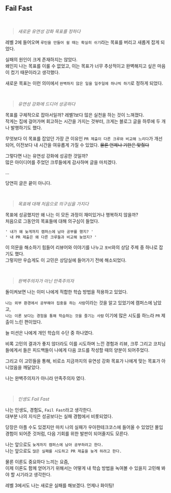 ## Fail Fast

<br>

> _새로운 유연성 강화 목표를 정하다_

레벨 2에 들어오며 `루틴을 만들어 쉴 때는 확실히 쉬기`라는 목표를 버리고 새롭게 잡게 되었다. <br>

실패의 원인이 크게 존재하지는 않았다. <br>
왜인지 나는 목표를 이룰 수 없었고, 이는 목표가 너무 추상적이고 완벽해지고 싶은 마음이 컸기 때문이라고 생각했다.

새로운 목표는 이런 의미에서 `완벽하지 않은 일을 일주일에 하나씩 하기`로 정하게 되었다.

<br>

> _유연성 강화에 드디어 성공하다_

목표를 구체적으로 잡아서일까? 레벨1보다 많은 실천을 하는 것이 느껴졌다. <br>
작게는 집에 걸어가며 회고하는 시간을 가지는 것부터, 크게는 블로그 글을 하루에 두 개나 발행하기도 했다. <br>

무엇보다 이 목표를 잡았던 가장 큰 이유인 `PR 제출이 다른 크루와 비교해 느리다`가 개선되어, 이전보다 내 시간을 여유롭게 가질 수 있었다.
~~물론 언제나 기한은 맞췄다~~

그렇다면 나는 유연성 강화에 성공한 것일까? <br>
많은 아이디어를 주었던 크루들에게 감사하며 글을 마치겠다.

...

당연히 글은 끝이 아니다.

<br>

> _목표에 대해 처음으로 의구심을 가지다_

목표에 성공했지만 왜 나는 이 모든 과정이 재미있거나 행복하지 않을까? <br>
처음으로 그동안의 목표들에 대해 의구심이 들었다. <br>

`' 내가 왜 늦게까지 캠퍼스에 남아 공부를 했지? '` <br>
`' 내 PR 제출은 왜 다른 크루들과 비교해 늦었지? '` <br>

이 의문을 해소하기 힘들어 리뷰어와 이야기를 나누고 `포비`와의 상담 주제 중 하나로 잡기도 했다. <br>
그렇지만 우습게도 이 고민은 상담실에 들어가기 전에 해소되었다.

<br>

> _완벽주의자가 아닌 만족주의자_

돌이켜보면 나는 이미 나에게 적합한 학습 방법을 적용하고 있었다. <br>

`나는 외부 환경에서 공부해야 집중을 하는 사람`이라는 것을 알고 있었기에 캠퍼스에 남았고, <br>
`나는 이론 보다는 경험을 통해 학습하는 것을 즐기는 사람` 이기에 많은 시도를 하느라 `PR` 제출이 느린 편이었다. <br>

늘 미션은 나에게 개인 학습의 수단 중 하나였다. <br>

비록 고민의 결과가 좋지 않더라도 이를 시도하며 느낀 경험과 리뷰, 크루 그리고 코치님들에게서 들은 피드백들이 나에게 다음 코드를 작성할 때의 양분이 되어주었다.

그리고 이 고민들을 통해, 비로소 지금까지의 유연성 강화 목표가 나에게 맞는 목표가 아니었음을 깨달았다.

나는 완벽주의자가 아니라 만족주의자 였다.

<br>

> _인생도 Fail Fast_

나는 인생도, 경험도, `Fail Fast`라고 생각한다. <br>
대부분 나의 지식은 성공보다는 실패 경험에서 비롯되었다. <br>

당장은 아플 수도 있겠지만 마치 나의 실패가 우아한테크코스에 들어올 수 있었던 몰입 경험이 되어준 것처럼, 
다음 기회를 위한 발판이 되어줄지도 모른다.

나는 앞으로도 `늦게까지 캠퍼스에 남아 공부하려고 한다.`<br>
나는 앞으로도 `많은 실패를 시도하고 PR 제출을 늦게 하려고 한다.`<br>

물론 이론도 중요하다 느끼는 요즘, <br>
이제 이론도 함께 얻어가기 위해서는 어떻게 내 학습 방법을 녹여볼 수 있을지 고민해 봐야 할 시기라고 생각한다.

레벨 3에서도 나는 새로운 실패를 해보겠다. 언제나 화이팅!
